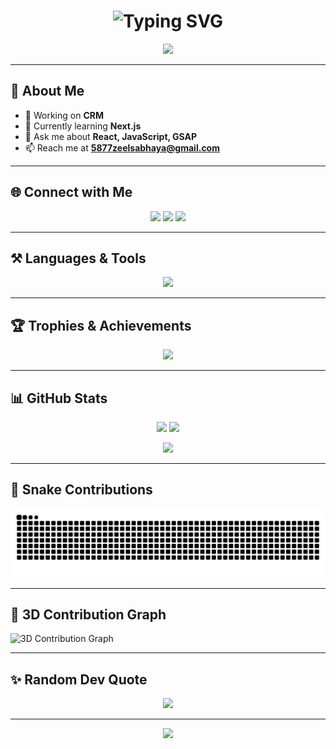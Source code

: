 <!-- 🚀 Crazy & Polished GitHub Profile Design -->
<h1 align="center">
  <img src="https://readme-typing-svg.herokuapp.com?font=Fira+Code&weight=600&size=35&duration=3000&pause=1000&color=FF2CED&center=true&vCenter=true&width=600&height=70&lines=Hey+👋+I'm+Zeel+Sabhaya;Frontend+Developer+from+India;React+%7C+Next.js+%7C+GSAP;Always+Learning+New+Things!" alt="Typing SVG"/>
</h1>

<!-- Header Gradient -->
<p align="center">
  <img src="https://capsule-render.vercel.app/api?type=waving&color=0:00f7ff,100:ff00ff&height=150&section=header&text=Welcome+to+My+Profile!&fontSize=32&fontColor=ffffff&animation=twinkling&fontAlignY=35"/>
</p>

---

## 💫 About Me  
- 🔭 Working on **CRM**  
- 🌱 Currently learning **Next.js**  
- 💬 Ask me about **React, JavaScript, GSAP**  
- 📫 Reach me at **5877zeelsabhaya@gmail.com**  

---

## 🌐 Connect with Me  
<p align="center">
  <a href="https://linkedin.com/in/your-link" target="_blank"><img src="https://img.shields.io/badge/LinkedIn-0077B5.svg?style=for-the-badge&logo=linkedin&logoColor=white"/></a>
  <a href="mailto:5877zeelsabhaya@gmail.com"><img src="https://img.shields.io/badge/Gmail-D14836.svg?style=for-the-badge&logo=gmail&logoColor=white"/></a>
  <a href="https://twitter.com/your-handle" target="_blank"><img src="https://img.shields.io/badge/Twitter-1DA1F2.svg?style=for-the-badge&logo=twitter&logoColor=white"/></a>
</p>

---

## ⚒️ Languages & Tools  
<p align="center">
  <img src="https://skillicons.dev/icons?i=html,css,js,react,nextjs,tailwind,bootstrap,sass,git,github,firebase,c,cpp" />
</p>

---

## 🏆 Trophies & Achievements  
<p align="center">
  <img src="https://github-profile-trophy.vercel.app/?username=devxsabhaya&theme=radical&no-frame=true&margin-w=10&row=1"/>
</p>

---

## 📊 GitHub Stats  
<p align="center">
  <img src="https://github-readme-stats.vercel.app/api?username=devxsabhaya&show_icons=true&theme=radical" height="165"/>
  <img src="https://github-readme-stats.vercel.app/api/top-langs/?username=devxsabhaya&layout=compact&theme=radical" height="165"/>
</p>

<p align="center">
  <img src="https://github-readme-streak-stats.herokuapp.com?user=devxsabhaya&theme=radical&hide_border=true" height="165"/>
</p>

---

## 🐍 Snake Contributions  
![snake gif](https://raw.githubusercontent.com/DevXSabhaya/GitHub-username/output/snake.svg)

---

## 🌌 3D Contribution Graph  
![3D Contribution Graph](https://github.com/devxsabhaya/GitHub-username/blob/output/graph.png)

---

## ✨ Random Dev Quote  
<p align="center">
  <img src="https://quotes-github-readme.vercel.app/api?type=horizontal&theme=radical"/>
</p>

---

<!-- Footer Gradient -->
<p align="center">
  <img src="https://capsule-render.vercel.app/api?type=waving&color=0:ff00ff,100:00f7ff&height=120&section=footer"/>
</p>

